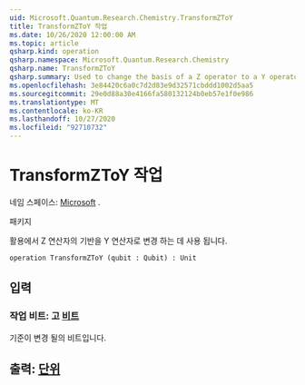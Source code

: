 ```yaml
---
uid: Microsoft.Quantum.Research.Chemistry.TransformZToY
title: TransformZToY 작업
ms.date: 10/26/2020 12:00:00 AM
ms.topic: article
qsharp.kind: operation
qsharp.namespace: Microsoft.Quantum.Research.Chemistry
qsharp.name: TransformZToY
qsharp.summary: Used to change the basis of a Z operator to a Y operator by conjugation.
ms.openlocfilehash: 3e84420c6a0c7d2d83e9d32571cbddd1002d5aa5
ms.sourcegitcommit: 29e0d88a30e4166fa580132124b0eb57e1f0e986
ms.translationtype: MT
ms.contentlocale: ko-KR
ms.lasthandoff: 10/27/2020
ms.locfileid: "92710732"
---
```

# <a name="transformztoy-operation"></a>TransformZToY 작업

네임 스페이스: [Microsoft](xref:Microsoft.Quantum.Research.Chemistry) .

패키지 [](https://nuget.org/packages/)


활용에서 Z 연산자의 기반을 Y 연산자로 변경 하는 데 사용 됩니다.

```qsharp
operation TransformZToY (qubit : Qubit) : Unit
```


## <a name="input"></a>입력

### <a name="qubit--qubit"></a>작업 비트: 고 [비트](xref:microsoft.quantum.lang-ref.qubit)

기준이 변경 될의 비트입니다.



## <a name="output--unit"></a>출력: [단위](xref:microsoft.quantum.lang-ref.unit)

